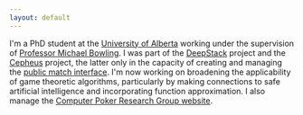 ```yaml
---
layout: default
---
```

I'm a PhD student at the [University of Alberta](https://www.ualberta.ca/) working under the supervision of [Professor Michael Bowling](https://webdocs.cs.ualberta.ca/~bowling/). I was part of the [DeepStack](https://www.deepstack.ai) project and the [Cepheus](http://poker.srv.ualberta.ca/) project, the latter only in the capacity of creating and managing the [public match interface](http://poker-play.srv.ualberta.ca/). I'm now working on broadening the applicability of game theoretic algorithms, particularly by making connections to safe artificial intelligence and incorporating function approximation. I also manage the [Computer Poker Research Group website](http://poker.cs.ualberta.ca/).
